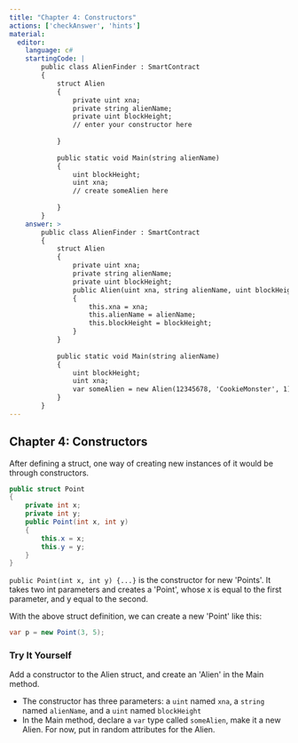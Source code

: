```yaml
---
title: "Chapter 4: Constructors"
actions: ['checkAnswer', 'hints']
material: 
  editor:
    language: c#
    startingCode: |
        public class AlienFinder : SmartContract
        {
            struct Alien
            {
                private uint xna;
                private string alienName;
                private uint blockHeight;
                // enter your constructor here
                
            }
            
            public static void Main(string alienName)
            {
                uint blockHeight;
                uint xna; 
                // create someAlien here
                
            }
        }
    answer: > 
        public class AlienFinder : SmartContract
        {
            struct Alien
            {
                private uint xna;
                private string alienName;
                private uint blockHeight;
                public Alien(uint xna, string alienName, uint blockHeight) 
                {
                    this.xna = xna; 
                    this.alienName = alienName;
                    this.blockHeight = blockHeight;
                }
            }
            
            public static void Main(string alienName)
            {
                uint blockHeight;
                uint xna; 
                var someAlien = new Alien(12345678, 'CookieMonster', 1);
            }
        }
---
```


## Chapter 4: Constructors

After defining a struct, one way of creating new instances of it would be through constructors. 


```c#
public struct Point
{
    private int x;
    private int y;
    public Point(int x, int y)
    {
        this.x = x;
        this.y = y;
    }
}
```

`public Point(int x, int y) {...}` is the constructor for new 'Points'. It takes two int parameters and creates a 'Point', whose x is equal to the first parameter, and y equal to the second. 

With the above struct definition, we can create a new 'Point' like this: 

```c#
var p = new Point(3, 5);
```


### Try It Yourself

Add a constructor to the Alien struct, and create an 'Alien' in the Main method. 

- The constructor has three parameters: a `uint` named `xna`, a `string` named `alienName`, and a `uint` named `blockHeight`
- In the Main method, declare a `var` type called `someAlien`, make it a new Alien. For now, put in random attributes for the Alien. 
